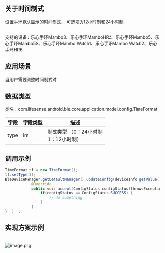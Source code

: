 <a name="RLTVl"></a>
## 关于时间制式
设置手环默认显示的时间制式， 可选项为12小时制和24小时制<br />​

支持的设备：乐心手环Mambo3、乐心手环MamboHR2、乐心手环Mambo5、乐心手环Mambo5S、乐心手环Mambo Watch1、乐心手环Mambo Watch2、乐心手环HR6<br />

<a name="YA2A2"></a>
## 应用场景
当用户需要调整时间制式时
<a name="Jxb7H"></a>
## 数据类型
类名：com.lifesense.android.ble.core.application.model.config.TimeFormat

| 字段 | 字段类型 | 描述 |
| --- | --- | --- |
| type | int | 制式类型 （0：24小时制<br />1：12小时制） |



<a name="HVDNu"></a>
## 调用示例
```java
TimeFormat tf = new TimeFormat();
tf.setType(1);
BleDeviceManager.getDefaultManager().updateConfig(deviceInfo.getValue().getMac(), tf, new Consumer<ConfigStatus>() {
            @Override
            public void accept(ConfigStatus configStatus)throwsException{   
                if(configStatus == ConfigStatus.SUCCESS) {
                    // do something
                }
            }
}  )  ;
```
<a name="JXEgJ"></a>
## 实现方案示例

<br />![image.png](https://cdn.nlark.com/yuque/0/2021/png/265997/1616674942177-859d135b-46e5-4fd8-b5a9-1a2dd5678d3c.png#height=313&id=A6jyU&margin=%5Bobject%20Object%5D&name=image.png&originHeight=313&originWidth=867&originalType=binary&ratio=1&size=25719&status=done&style=none&width=867)<br />


